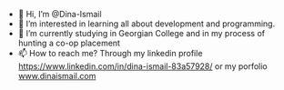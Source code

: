 - 👋 Hi, I’m @Dina-Ismail
- 👀 I’m interested in learning all about development and programming. 
- 🌱 I’m currently studying in Georgian College and in my process of hunting a co-op placement
- 📫 How to reach me? Through my linkedin profile https://www.linkedin.com/in/dina-ismail-83a57928/ or my porfolio www.dinaismail.com


<!---
Dina-Ismail/Dina-Ismail is a ✨ special ✨ repository because its `README.md` (this file) appears on your GitHub profile.
You can click the Preview link to take a look at your changes.
--->
